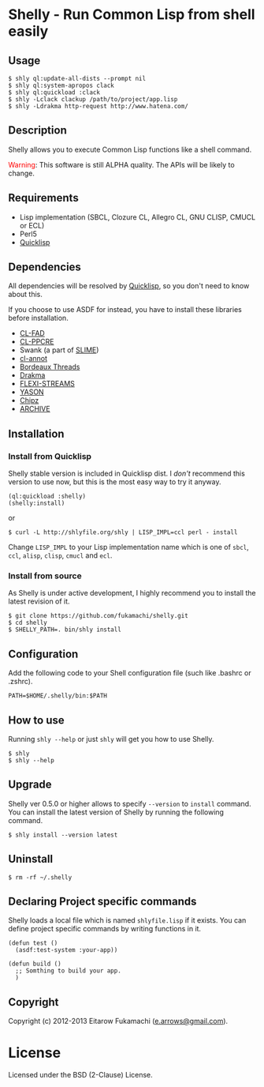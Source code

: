# Shelly - Run Common Lisp from shell easily

## Usage

    $ shly ql:update-all-dists --prompt nil
    $ shly ql:system-apropos clack
    $ shly ql:quickload :clack
    $ shly -Lclack clackup /path/to/project/app.lisp
    $ shly -Ldrakma http-request http://www.hatena.com/

## Description

Shelly allows you to execute Common Lisp functions like a shell command.

<span style="color:red">Warning</span>: This software is still ALPHA quality. The APIs will be likely to change.

## Requirements

- Lisp implementation (SBCL, Clozure CL, Allegro CL, GNU CLISP, CMUCL or ECL)
- Perl5
- [Quicklisp](http://beta.quicklisp.org/)

## Dependencies

All dependencies will be resolved by [Quicklisp](http://beta.quicklisp.org/), so you don't need to know about this.

If you choose to use ASDF for instead, you have to install these libraries before installation.

- [CL-FAD](http://weitz.de/cl-fad/)
- [CL-PPCRE](http://weitz.de/cl-ppcre/)
- Swank (a part of [SLIME](http://common-lisp.net/project/slime/))
- [cl-annot](https://github.com/arielnetworks/cl-annot)
- [Bordeaux Threads](http://common-lisp.net/project/bordeaux-threads/)
- [Drakma](http://weitz.de/drakma/)
- [FLEXI-STREAMS](http://weitz.de/flexi-streams/)
- [YASON](http://common-lisp.net/project/yason/)
- [Chipz](http://method-combination.net/lisp/chipz/)
- [ARCHIVE](https://github.com/froydnj/archive)

## Installation

### Install from Quicklisp

Shelly stable version is included in Quicklisp dist. I _don't_ recommend this version to use now, but this is the most easy way to try it anyway.

    (ql:quickload :shelly)
    (shelly:install)

or

    $ curl -L http://shlyfile.org/shly | LISP_IMPL=ccl perl - install

Change `LISP_IMPL` to your Lisp implementation name which is one of `sbcl`, `ccl`, `alisp`, `clisp`, `cmucl` and `ecl`.

### Install from source

As Shelly is under active development, I highly recommend you to install the latest revision of it.

```
$ git clone https://github.com/fukamachi/shelly.git
$ cd shelly
$ SHELLY_PATH=. bin/shly install
```

## Configuration

Add the following code to your Shell configuration file (such like .bashrc or .zshrc).

    PATH=$HOME/.shelly/bin:$PATH

## How to use

Running `shly --help` or just `shly` will get you how to use Shelly.

    $ shly
    $ shly --help

## Upgrade

Shelly ver 0.5.0 or higher allows to specify `--version` to `install` command. You can install the latest version of Shelly by running the following command.

```
$ shly install --version latest
```

## Uninstall

```
$ rm -rf ~/.shelly
```

## Declaring Project specific commands

Shelly loads a local file which is named `shlyfile.lisp` if it exists. You can define project specific commands by writing functions in it.

```common-lisp
(defun test ()
  (asdf:test-system :your-app))

(defun build ()
  ;; Somthing to build your app.
  )
```

## Copyright

Copyright (c) 2012-2013 Eitarow Fukamachi (e.arrows@gmail.com).

# License

Licensed under the BSD (2-Clause) License.
